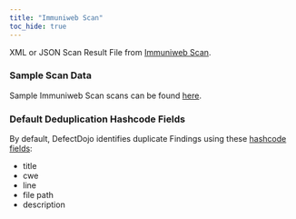 ```yaml
---
title: "Immuniweb Scan"
toc_hide: true
---
```

XML or JSON Scan Result File from [Immuniweb Scan](https://www.immuniweb.com/).

### Sample Scan Data
Sample Immuniweb Scan scans can be found [here](https://github.com/DefectDojo/django-DefectDojo/tree/master/unittests/scans/immuniweb).

### Default Deduplication Hashcode Fields
By default, DefectDojo identifies duplicate Findings using these [hashcode fields](https://docs.defectdojo.com/en/working_with_findings/finding_deduplication/about_deduplication/):

- title
- cwe
- line
- file path
- description
